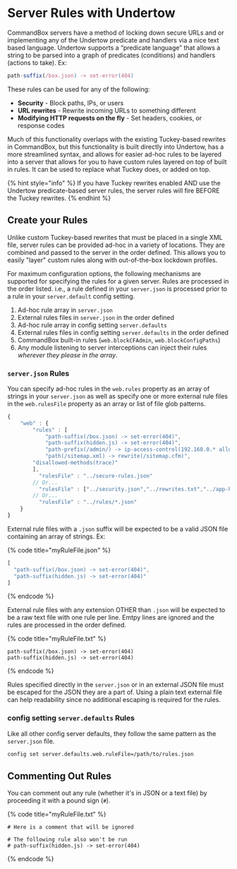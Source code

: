 # Server Rules with Undertow

CommandBox servers have a method of locking down secure URLs and or implementing any of the Undertow predicate and handlers via a nice text based language. Undertow supports a “predicate language” that allows a string to be parsed into a graph of predicates \(conditions\) and handlers \(actions to take\). Ex:

```javascript
path-suffix(/box.json) -> set-error(404)
```

These rules can be used for any of the following:

* **Security** - Block paths, IPs, or users
* **URL rewrites** - Rewrite incoming URLs to something different
* **Modifying HTTP requests on the fly** - Set headers, cookies, or response codes

Much of this functionality overlaps with the existing Tuckey-based rewrites in CommandBox, but this functionality is built directly into Undertow, has a more streamlined syntax, and allows for easier ad-hoc rules to be layered into a server that allows for you to have custom rules layered on top of built in rules. It can be used to replace what Tuckey does, or added on top.

{% hint style="info" %}
If you have Tuckey rewrites enabled AND use the Undertow predicate-based server rules, the server rules will fire BEFORE the Tuckey rewrites.
{% endhint %}

## Create your Rules

Unlike custom Tuckey-based rewrites that must be placed in a single XML file, server rules can be provided ad-hoc in a variety of locations. They are combined and passed to the server in the order defined. This allows you to easily "layer" custom rules along with out-of-the-box lockdown profiles.

For maximum configuration options, the following mechanisms are supported for specifying the rules for a given server. Rules are processed in the order listed. i.e., a rule defined in your `server.json` is processed prior to a rule in your `server.default` config setting.

1. Ad-hoc rule array in `server.json`
2. External rules files in `server.json` in the order defined
3. Ad-hoc rule array in config setting `server.defaults`
4. External rules files in config setting `server.defaults` in the order defined
5. CommandBox built-in rules \(`web.blockCFAdmin`, `web.blockConfigPaths`\)
6. Any module listening to server interceptions can inject their rules _wherever they please in the array_.

### `server.json` Rules

You can specify ad-hoc rules in the `web.rules` property as an array of strings in your `server.json` as well as specify one or more external rule files in the `web.rulesFile` property as an array or list of file glob patterns.

```javascript
{
    "web" : {
        "rules" : [
            "path-suffix(/box.json) -> set-error(404)",
            "path-suffix(hidden.js) -> set-error(404)",
            "path-prefix(/admin/) -> ip-access-control(192.168.0.* allow)",
            "path(/sitemap.xml) -> rewrite(/sitemap.cfm)",
        "disallowed-methods(trace)"
        ],
          "rulesFile" : "../secure-rules.json"
        // Or...
          "rulesFile" : ["../security.json","../rewrites.txt","../app-headers.json"]
        // Or...
          "rulesFile" : "../rules/*.json"
    }
}
```

External rule files with a `.json` suffix will be expected to be a valid JSON file containing an array of strings. Ex:

{% code title="myRuleFile.json" %}
```javascript
[
  "path-suffix(/box.json) -> set-error(404)",
  "path-suffix(hidden.js) -> set-error(404)"
]
```
{% endcode %}

External rule files with any extension OTHER than `.json` will be expected to be a raw text file with one rule per line. Emtpy lines are ignored and the rules are processed in the order defined.

{% code title="myRuleFile.txt" %}
```text
path-suffix(/box.json) -> set-error(404)
path-suffix(hidden.js) -> set-error(404)
```
{% endcode %}

Rules specified directly in the `server.json` or in an external JSON file must be escaped for the JSON they are a part of. Using a plain text external file can help readability since no additional escaping is required for the rules.

### config setting `server.defaults` Rules

Like all other config server defaults, they follow the same pattern as the `server.json` file.

```bash
config set server.defaults.web.ruleFile=/path/to/rules.json
```

## Commenting Out Rules

You can comment out any rule \(whether it's in JSON or a text file\) by proceeding it with a pound sign \(`#`\).

{% code title="myRuleFile.txt" %}
```text
# Here is a comment that will be ignored

# The following rule also won't be run
# path-suffix(hidden.js) -> set-error(404)
```
{% endcode %}

